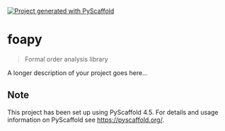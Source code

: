 <!-- These are examples of badges you might want to add to your README:
     please update the URLs accordingly

[![Built Status](https://api.cirrus-ci.com/github/<USER>/foapy.svg?branch=main)](https://cirrus-ci.com/github/<USER>/foapy)
[![ReadTheDocs](https://readthedocs.org/projects/foapy/badge/?version=latest)](https://foapy.readthedocs.io/en/stable/)
[![Coveralls](https://img.shields.io/coveralls/github/<USER>/foapy/main.svg)](https://coveralls.io/r/<USER>/foapy)
[![PyPI-Server](https://img.shields.io/pypi/v/foapy.svg)](https://pypi.org/project/foapy/)
[![Conda-Forge](https://img.shields.io/conda/vn/conda-forge/foapy.svg)](https://anaconda.org/conda-forge/foapy)
[![Monthly Downloads](https://pepy.tech/badge/foapy/month)](https://pepy.tech/project/foapy)
[![Twitter](https://img.shields.io/twitter/url/http/shields.io.svg?style=social&label=Twitter)](https://twitter.com/foapy)
-->

[![Project generated with PyScaffold](https://img.shields.io/badge/-PyScaffold-005CA0?logo=pyscaffold)](https://pyscaffold.org/)

# foapy

> Formal order analysis library

A longer description of your project goes here...


<!-- pyscaffold-notes -->

## Note

This project has been set up using PyScaffold 4.5. For details and usage
information on PyScaffold see https://pyscaffold.org/.
